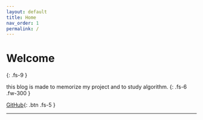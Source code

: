 ```yaml
---
layout: default
title: Home
nav_order: 1
permalink: /
---
```



# Welcome
{: .fs-9 }

this blog is made to memorize my project and to study algorithm.
{: .fs-6 .fw-300 }

[GitHub](https://github.com/KwangwonChoi){: .btn .fs-5 }

---


